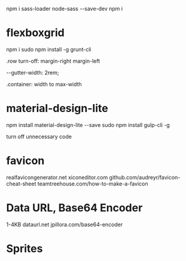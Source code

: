 npm i sass-loader node-sass --save-dev
npm i

# flexboxgrid
npm i
sudo npm install -g grunt-cli

.row turn-off:
margin-right
margin-left

--gutter-width: 2rem;

.container:
width to max-width

# material-design-lite
npm install material-design-lite --save
sudo npm install gulp-cli -g

turn off unnecessary code

# favicon
realfavicongenerator.net
xiconeditor.com
github.com/audreyr/favicon-cheat-sheet
teamtreehouse.com/how-to-make-a-favicon

# Data URL, Base64 Encoder
1-4KB
dataurl.net
jpillora.com/base64-encoder

# Sprites
